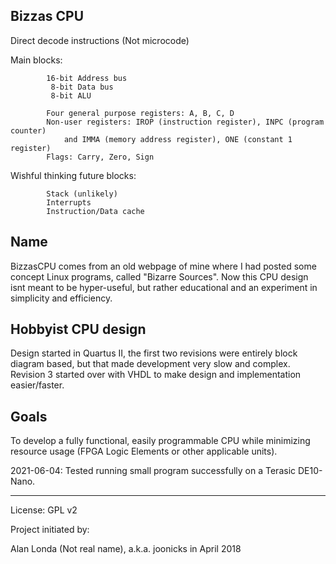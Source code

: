 ## Bizzas CPU

Direct decode instructions (Not microcode)

Main blocks:
```
		16-bit Address bus
		 8-bit Data bus
		 8-bit ALU

		Four general purpose registers: A, B, C, D
		Non-user registers: IROP (instruction register), INPC (program counter)
			and IMMA (memory address register), ONE (constant 1 register)
		Flags: Carry, Zero, Sign
```
Wishful thinking future blocks:
```
		Stack (unlikely)
		Interrupts
		Instruction/Data cache
```
## Name

BizzasCPU comes from an old webpage of mine where I had posted some concept Linux programs,
called "Bizarre Sources". Now this CPU design isnt meant to be hyper-useful, but rather
educational and an experiment in simplicity and efficiency.

## Hobbyist CPU design

Design started in Quartus II, the first two revisions were entirely block diagram based,
but that made development very slow and complex. Revision 3 started over with VHDL to make
design and implementation easier/faster.

## Goals

To develop a fully functional, easily programmable CPU while minimizing resource usage
(FPGA Logic Elements or other applicable units).

2021-06-04: Tested running small program successfully on a Terasic DE10-Nano.

---

License: GPL v2

Project initiated by:

Alan Londa (Not real name), a.k.a. joonicks
in April 2018
